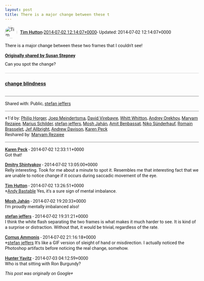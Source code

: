 ```yaml
---
layout: post
title: There is a major change between these t
---
```


<html><head><meta charset="utf-8"><title>There is a major change between these two frames that I couldn&amp;#39;t see!</title><style>body {font: 11pt Roboto, Arial, sans-serif; max-width: 640px; margin: 24px;}.author-photo {border-radius: 50%; margin-right: 10px; width: 40px;}.author {font-weight: 500;}.main-content {margin: 15px 0 15px;}.post-title {font-weight: bold;}.location {display: block; margin-top: 15px;}.location img {float: left; margin-right: 5px; width: 20px;}.media-link {display: inline-block; max-width: 100%; vertical-align: top;}.media-link p {margin-top: 5px; max-height: 4em; overflow: scroll;}.media {max-height: 100vh; max-width: 100%;}.video-placeholder {background: black; display: flex; height: 300px; max-width: 100%; width: 640px;}.play-icon {border-bottom: 30px solid transparent; border-left: 50px solid white; border-top: 30px solid transparent; color: white; margin: auto;}.album {max-height: 800px; overflow: scroll; width: calc(100vw - 48px);}.album .media-link {margin-right: 5px; max-width: 250px;}.album .media {max-height: 250px;}.link-embed {border-top: 1px solid lightgrey; display: block; margin-top: 20px;}.link-embed img {max-width: 100%;}.inline-link-embed {display: block;}.inline-link-embed img {vertical-align: middle;}.link-title {display: inline-block; font-size: medium; font-weight: 300; padding-left: 1em;}.reshare-attribution {display: block; font-weight: bold; margin-bottom: 10px;}.poll-image {margin-bottom: 5px; max-height: 300px; max-width: 500px;}.poll-choice {align-items: center; display: flex; margin-bottom: 5px; max-width: 500px;}.poll-choice-percentage {background-color: lightblue; height: 100%; left: 0; position: absolute; z-index: -1;}.poll-choice-selected {margin-right: 5px;}.poll-choice-results {border: 1px solid lightgray; border-radius: 5px; display: flex; line-height: 40px; overflow: hidden; padding: 0 8px; position: relative;}.poll-choice-results, .poll-choice-description {flex-grow: 1; margin-right: 10px;}.poll-choice-image {width: 100%;}.poll-choice-image, .poll-choice-image img {max-height: 40px; max-width: 100px;}.poll-choice-votes {max-height: 100px; overflow: auto;}.plus-entity-embed {color: black; display: block; text-decoration: none;}.plus-entity-embed-cover-photo {max-height: 300px; max-width: 100%;}.plus-entity-embed-info {padding: 0 1em 1em;}.plus-entity-embed-info h2 {font-weight: 500; margin: 10px 0;}.plus-entity-embed-info p {font-size: small; margin: 0;}.collection-owner-avatar {border-radius: 50%; border: 2px solid white; height: 40px; margin-top: -22px;}.visibility {padding: 1em 0; border-top: 1px solid grey;}.post-activity {padding: 1em 0; border-top: 1px solid grey;}.comments {border-top: 1px solid gray; padding-top: 1em;}.comment + .comment {margin-top: 1em;}.comment .media-link, .comment .inline-link-embed {margin-top: 5px;}</style></head><body><div style="margin-bottom:1em;"><div style="display:flex; align-items:center"><img class="author-photo" src="https://lh4.googleusercontent.com/-epo4ZZKNqEw/AAAAAAAAAAI/AAAAAAAAVSU/qu3LpcHEnoQ/s64-c/photo.jpg" alt="Tim Hutton"><a href="https://plus.google.com/+TimHutton" target="_blank" class="author">Tim Hutton</a> - <a target="_blank" href="https://plus.google.com/+TimHutton/posts/ftRmHHbAu9F">2014-07-02 12:14:07+0000</a><span> - Updated: 2014-07-02 12:14:07+0000</span></div><div class="main-content">There is a major change between these two frames that I couldn&#39;t see!</div><div><a target="_blank" href="https://plus.google.com/103514385621468271357/posts/cqyabugpXmT" class="reshare-attribution">Originally shared by Susan Stepney</a>Can you spot the change?<a href="http://susan-stepney.blogspot.co.uk/2014/06/change-blindness.html" target="_blank" class="link-embed"><h3>change blindness</h3><img src="http://nivea.psycho.univ-paris5.fr/ASSChtml/couple.gif" alt=""></a></div></div><div class="visibility">Shared with: Public, <a href="https://plus.google.com/115958517486719853660">stefan jeffers</a></div><div class="post-activity"><div class="plus-oners">+1'd by: <a href="https://plus.google.com/+PhilipHorger">Philip Horger</a>, <a href="https://plus.google.com/+JoepMeindertsma">Joep Meindertsma</a>, <a href="https://plus.google.com/+DavidVirebayre">David Virebayre</a>, <a href="https://plus.google.com/+WhittWhitton">Whitt Whitton</a>, <a href="https://plus.google.com/110983470411632072371">Andrey Orekhov</a>, <a href="https://plus.google.com/100069729384936066460">Maryam Rezaiee</a>, <a href="https://plus.google.com/+MariusSchilder">Marius Schilder</a>, <a href="https://plus.google.com/115958517486719853660">stefan jeffers</a>, <a href="https://plus.google.com/+MoshJahan">Mosh Jahán</a>, <a href="https://plus.google.com/+AmitBenbassat">Amit Benbassat</a>, <a href="https://plus.google.com/+NikoSünderhauf">Niko Sünderhauf</a>, <a href="https://plus.google.com/+RomainBrasselet">Romain Brasselet</a>, <a href="https://plus.google.com/+JefAllbright">Jef Allbright</a>, <a href="https://plus.google.com/+AndrewDavison">Andrew Davison</a>, <a href="https://plus.google.com/+KarenPeck">Karen Peck</a></div><div class="resharers">Reshared by: <a href="https://plus.google.com/100069729384936066460">Maryam Rezaiee</a></div></div><div class="comments"><div class="comment"><a target="_blank" href="https://plus.google.com/+KarenPeck" class="author">Karen Peck</a><span class="time"> - 2014-07-02 12:33:11+0000</span><div class="comment-content">Got that!</div></div><div class="comment"><a target="_blank" href="https://plus.google.com/116542359168957860292" class="author">Dmitry Shintyakov</a><span class="time"> - 2014-07-02 13:05:00+0000</span><div class="comment-content">Relly interesting. Took for me about a minute to spot it. Resembles me that interesting fact that we are unable to notice change if it occurs during saccadic movement of the eye.</div></div><div class="comment"><a target="_blank" href="https://plus.google.com/+TimHutton" class="author">Tim Hutton</a><span class="time"> - 2014-07-02 13:26:51+0000</span><div class="comment-content"><span class="proflinkWrapper"><span class="proflinkPrefix">+</span><a class="proflink bidi_isolate" href="https://plus.google.com/102021695351654185645" oid="102021695351654185645" >Andy Bastable</a></span> Yes, it&#39;s a sure sign of mental imbalance.</div></div><div class="comment"><a target="_blank" href="https://plus.google.com/+MoshJahan" class="author">Mosh Jahán</a><span class="time"> - 2014-07-02 19:20:33+0000</span><div class="comment-content">I&#39;m proudly mentally imbalanced also!</div></div><div class="comment"><a target="_blank" href="https://plus.google.com/115958517486719853660" class="author">stefan jeffers</a><span class="time"> - 2014-07-02 19:31:21+0000</span><div class="comment-content">I think the white flash separating the two frames is what makes it much harder to see. It is kind of a surprise or distraction. Without that, it would be trivial, regardless of the rate.</div></div><div class="comment"><a target="_blank" href="https://plus.google.com/+CornusAmmonis" class="author">Cornus Ammonis</a><span class="time"> - 2014-07-02 21:16:18+0000</span><div class="comment-content"><span class="proflinkWrapper"><span class="proflinkPrefix">+</span><a class="proflink bidi_isolate" href="https://plus.google.com/115958517486719853660" oid="115958517486719853660" >stefan jeffers</a></span> It&#39;s like a GIF version of sleight of hand or misdirection. I actually noticed the Photoshop artifacts before noticing the real change, somehow.</div></div><div class="comment"><a target="_blank" href="https://plus.google.com/+HunterYavitz" class="author">Hunter Yavitz</a><span class="time"> - 2014-07-03 04:12:59+0000</span><div class="comment-content">Who is that sitting with Ron Burgundy?</div></div></div></body></html>

<i>This post was originally on Google+</i>